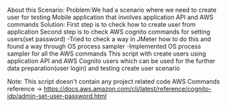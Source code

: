 About this Scenario:
Problem:We had a scenario where we need to create user for testing Mobile application that involves application API and AWS commands
Solution:
First step is to check how to create user from application
Second step is to check AWS cognito commands for setting users(set password)
-Tried to check a way in JMeter how to do this and found a way through OS process sampler
-Implemented OS process sampler for all the AWS commands
This script with create users using application API and AWS Cognito users which can be used for the further data preparation(user login) and testing create user scenario

Note: This script doesn't contain any project related code
AWS Commands reference -> https://docs.aws.amazon.com/cli/latest/reference/cognito-idp/admin-set-user-password.html
